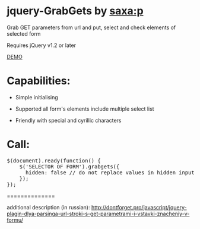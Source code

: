 jquery-GrabGets by <a href="http://dontforget.pro" target="blank">saxa:p</a>
==============

Grab GET parameters from url and put, select and check elements of selected form

Requires jQuery v1.2 or later

<a href="http://dontforget.pro/examples/get-put-form.php" target="blank">DEMO</a>

Capabilities:
==============

- Simple initialising

- Supported all form's elements include multiple select list

- Friendly with special and cyrillic characters

Call:
==============
<pre>
$(document).ready(function() {
	$('SELECTOR OF FORM').grabgets({
	  hidden: false // do not replace values in hidden inputs (defaulth is true)
	});
});
</pre>

==============

additional description (in russian): http://dontforget.pro/javascript/jquery-plagin-dlya-parsinga-url-stroki-s-get-parametrami-i-vstavki-znacheniy-v-formu/
